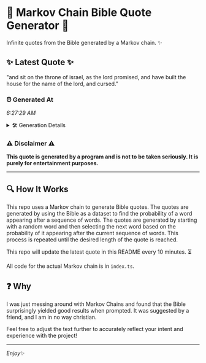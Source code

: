 # 📖 Markov Chain Bible Quote Generator 📖

Infinite quotes from the Bible generated by a Markov chain. ✨

## ✨ Latest Quote ✨
"and sit on the throne of israel, as the lord promised, and have built the house for the name of the lord, and cursed."

### ⏰ Generated At
*6:27:29 AM*

<details>
    <summary>🛠️ Generation Details</summary>
    <p>
        <strong>🌱 Seed:</strong> and<br>
        <strong>🔄 Iterations:</strong> 23<br>
        <strong>📜 Context History:</strong><br>[ and ]: sit<br>[ and, sit ]: on<br>[ and, sit, on ]: the<br>[ and, sit, on, the ]: throne<br>[ and, sit, on, the, throne ]: of<br>[ and, sit, on, the, throne, of ]: israel,<br>[ sit, on, the, throne, of, israel, ]: as<br>[ on, the, throne, of, israel,, as ]: the<br>[ the, throne, of, israel,, as, the ]: lord<br>[ throne, of, israel,, as, the, lord ]: promised,<br>[ of, israel,, as, the, lord, promised, ]: and<br>[ israel,, as, the, lord, promised,, and ]: have<br>[ as, the, lord, promised,, and, have ]: built<br>[ the, lord, promised,, and, have, built ]: the<br>[ lord, promised,, and, have, built, the ]: house<br>[ promised,, and, have, built, the, house ]: for<br>[ and, have, built, the, house, for ]: the<br>[ have, built, the, house, for, the ]: name<br>[ built, the, house, for, the, name ]: of<br>[ the, house, for, the, name, of ]: the<br>[ house, for, the, name, of, the ]: lord,<br>[ for, the, name, of, the, lord, ]: and<br>[ the, name, of, the, lord,, and ]: cursed.<br>
    </p>
</details>

### ⚠️ Disclaimer ⚠️
**This quote is generated by a program and is not to be taken seriously. It is purely for entertainment purposes.**

---

## 🔍 How It Works

This repo uses a Markov chain to generate Bible quotes. The quotes are generated by using the Bible as a dataset to find the probability of a word appearing after a sequence of words. The quotes are generated by starting with a random word and then selecting the next word based on the probability of it appearing after the current sequence of words. This process is repeated until the desired length of the quote is reached.

This repo will update the latest quote in this README every 10 minutes. ⏳

All code for the actual Markov chain is in `index.ts`.

## ❓ Why

I was just messing around with Markov Chains and found that the Bible surprisingly yielded good results when prompted. 
It was suggested by a friend, and I am in no way christian.

Feel free to adjust the text further to accurately reflect your intent and experience with the project!

---

*Enjoy*✨
